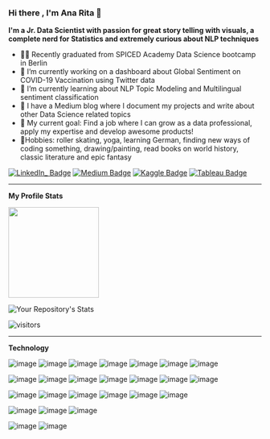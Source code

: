 
### Hi there , I'm Ana Rita 👋

**I'm a Jr. Data Scientist with passion for great story telling with visuals, a complete nerd for Statistics and extremely curious about NLP techniques**

- 👩‍🎓 Recently graduated from SPICED Academy Data Science bootcamp in Berlin 
- 🔭 I’m currently working on a dashboard about Global Sentiment on COVID-19 Vaccination using Twitter data 
- 🌱 I’m currently learning about NLP Topic Modeling and Multilingual sentiment classification 
- 📖 I have a Medium blog where I document my projects and write about other Data Science related topics 
- 🎯 My current goal: Find a job where I can grow as a data professional, apply my expertise and develop awesome products!
- 🌻Hobbies: roller skating, yoga, learning German, finding new ways of coding something,  drawing/painting, read books on world history, classic literature and epic fantasy 

[![LinkedIn_ Badge](https://img.shields.io/badge/LinkedIn-0077B5?style=for-the-badge&logo=linkedin&logoColor=white)](https://www.linkedin.com/in/ana-rita-santos) [![Medium Badge](	https://img.shields.io/badge/Medium-12100E?style=for-the-badge&logo=medium&logoColor=white)](https://medium.com/@anaritasantos)
[![Kaggle Badge](https://img.shields.io/badge/Kaggle-20BEFF?style=for-the-badge&logo=Kaggle&logoColor=white)](https://www.kaggle.com/aroliveirasantos)
[![Tableau Badge](https://img.shields.io/badge/Tableau-E97627?style=for-the-badge&logo=Tableau&logoColor=white)](https://public.tableau.com/app/profile/ana.rita.santos)

** **


**My Profile Stats**

<img height="180em" src="https://github-readme-stats.vercel.app/api?username=AnaRita93&show_icons=true&hide_border=true&&count_private=true&include_all_commits=true"/>

![Your Repository's Stats](https://github-readme-stats.vercel.app/api/top-langs/?username=AnaRita93&theme=blue-green)


![visitors](https://visitor-badge.glitch.me/badge?page_id=page.id)

** ** 
**Technology**

![image](https://img.shields.io/badge/R-276DC3?style=for-the-badge&logo=r&logoColor=white)
![image](https://img.shields.io/badge/Python-3776AB?style=for-the-badge&logo=python&logoColor=white)
![image](https://img.shields.io/badge/Pandas-2C2D72?style=for-the-badge&logo=pandas&logoColor=white)
![image](https://img.shields.io/badge/Plotly-239120?style=for-the-badge&logo=plotly&logoColor=white)
![image](https://img.shields.io/badge/Numpy-777BB4?style=for-the-badge&logo=numpy&logoColor=white)
![image](	https://img.shields.io/badge/scikit_learn-F7931E?style=for-the-badge&logo=scikit-learn&logoColor=white)
![image](https://img.shields.io/badge/TensorFlow-FF6F00?style=for-the-badge&logo=TensorFlow&logoColor=white)

![image](https://img.shields.io/badge/conda-342B029.svg?&style=for-the-badge&logo=anaconda&logoColor=white)
![image](https://img.shields.io/badge/Jupyter-F37626.svg?&style=for-the-badge&logo=Jupyter&logoColor=white)
![image](https://img.shields.io/badge/Visual_Studio_Code-0078D4?style=for-the-badge&logo=visual%20studio%20code&logoColor=white)
![image](	https://img.shields.io/badge/PyCharm-000000.svg?&style=for-the-badge&logo=PyCharm&logoColor=white)
![image](	https://img.shields.io/badge/Spyder-838485?style=for-the-badge&logo=spyder%20ide&logoColor=maroon)
![image](	https://img.shields.io/badge/RStudio-75AADB?style=for-the-badge&logo=RStudio&logoColor=white)
![image](	https://img.shields.io/badge/Colab-F9AB00?style=for-the-badge&logo=googlecolab&color=525252)


![image](https://img.shields.io/badge/PostgreSQL-316192?style=for-the-badge&logo=postgresql&logoColor=white)
![image](https://img.shields.io/badge/MongoDB-4EA94B?style=for-the-badge&logo=mongodb&logoColor=white)
![image](https://img.shields.io/badge/SQLite-07405E?style=for-the-badge&logo=sqlite&logoColor=white)
![image](https://img.shields.io/badge/Amazon_AWS-FF9900?style=for-the-badge&logo=amazonaws&logoColor=white)
![image](https://img.shields.io/badge/Jira-0052CC?style=for-the-badge&logo=Jira&logoColor=white)
![image](https://img.shields.io/badge/Airflow-017CEE?style=for-the-badge&logo=Apache%20Airflow&logoColor=white)

![image](https://img.shields.io/badge/Ubuntu-E95420?style=for-the-badge&logo=ubuntu&logoColor=white)
![image](https://img.shields.io/badge/Git-F05032?style=for-the-badge&logo=git&logoColor=white)
![image](https://img.shields.io/badge/Docker-2CA5E0?style=for-the-badge&logo=docker&logoColor=white)

![image](https://img.shields.io/badge/Flask-000000?style=for-the-badge&logo=flask&logoColor=white)
![image](https://img.shields.io/badge/HTML5-E34F26?style=for-the-badge&logo=html5&logoColor=white)



<!--
**AnaRita93/AnaRita93** is a ✨ _special_ ✨ repository because its `README.md` (this file) appears on your GitHub profile.

Here are some ideas to get you started:

- 🔭 I’m currently working on ...
- 🌱 I’m currently learning ...
- 👯 I’m looking to collaborate on ...
- 🤔 I’m looking for help with ...
- 💬 Ask me about ...
- 📫 How to reach me: ...
- 😄 Pronouns: ...
- ⚡ Fun fact: ...
-->
